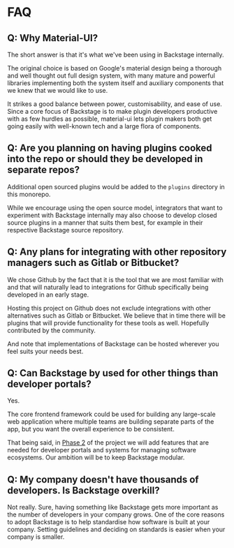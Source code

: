 # FAQ

## Q: Why Material-UI?

The short answer is that it's what we've been using in Backstage internally.

The original choice is based on Google's material design being a thorough and well
thought out full design system, with many mature and powerful libraries implementing
both the system itself and auxiliary components that we knew that we would like to use.

It strikes a good balance between power, customisability, and ease of use. Since a core
focus of Backstage is to make plugin developers productive with as few hurdles as
possible, material-ui lets plugin makers both get going easily with well-known tech
and a large flora of components.

## Q: Are you planning on having plugins cooked into the repo or should they be developed in separate repos?

Additional open sourced plugins would be added to the `plugins` directory in this monorepo.

While we encourage using the open source model, integrators that want to experiment with
Backstage internally may also choose to develop closed source plugins in a manner that suits
them best, for example in their respective Backstage source repository.

## Q: Any plans for integrating with other repository managers such as Gitlab or Bitbucket?

We chose Github by the fact that it is the tool that we are most familiar with and that will naturally
lead to integrations for Github specifically being developed in an early stage.

Hosting this project on Github does not exclude integrations with other alternatives such as Gitlab or
Bitbucket. We believe that in time there will be plugins that will provide functionality for these tools
as well. Hopefully contributed by the community.

And note that implementations of Backstage can be hosted wherever you feel suits your needs best.

## Q: Can Backstage by used for other things than developer portals?

Yes. 

The core frontend framework could be used for building any large-scale web application where multiple teams are building separate parts of the app, but you want the overall experience to be consistent.

That being said, in [Phase 2](https://github.com/spotify/backstage#project-roadmap) of the project we will add features that are needed for developer portals and systems for managing software ecosystems. Our ambition will be to keep Backstage modular.

## Q: My company doesn't have thousands of developers. Is Backstage overkill?

Not really. Sure, having something like Backstage gets more important as the number of developers in your company grows. One of the core reasons to adopt Backstage is to help standardise how software is built at your company. Setting guidelines and deciding on standards is easier when your company is smaller.

